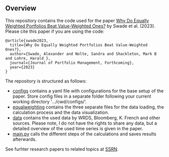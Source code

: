 ## Overview
This repository contains the code used for the paper [Why Do Equally Weighted Portfolios Beat Value-Weighted Ones?](https://papers.ssrn.com/sol3/papers.cfm?abstract_id=4280394) by Swade et al. (2023). Please cite this paper if you are using the code:
```
@article{swade2023,
  title={Why Do Equally Weighted Portfolios Beat Value-Weighted Ones?},
  author={Swade, Alexander and Nolte, Sandra and Shackleton, Mark B and Lohre, Harald },
  journal={Journal of Portfolio Management, Forthcoming},
  year={2023}
}
```
The repository is structured as follows:
- [configs](https://github.com/smalswad/equalweighting/tree/main/configs) contains a yaml file with configurations for the base setup of the paper. Store config files in a separate folder following your current working directory '.../cwd/configs/'. 
- [equalweighting](https://github.com/smalswad/equalweighting/tree/main/equalweighting) contains the three separate files for the data loading, the calculation process and the data visualization.
- [data]() contains the used data by WRDS, Bloomberg, K. French and other sources. Please note, I do not have the rights to share any data, but a detailed overview of the used time series is given in the paper.
- [main.py](https://github.com/smalswad/equalweighting/blob/main/main.py) calls the different steps of the calculations and saves results afterwards.

See furhter research papers to related topics at [SSRN](https://papers.ssrn.com/sol3/cf_dev/AbsByAuth.cfm?per_id=3837762).
